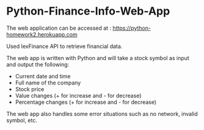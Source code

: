 # Python-Finance-Info-Web-App

The web application can be accessed at : https://python-homework2.herokuapp.com

Used IexFinance API to retrieve financial data.

The web app is written with Python and will take a stock symbol as input and output the following:
- Current date and time
- Full name of the company
- Stock price
- Value changes (+ for increase and - for decrease)
- Percentage changes (+ for increase and - for decrease)

The web app also handles some error situations such as no network, invalid symbol, etc.
